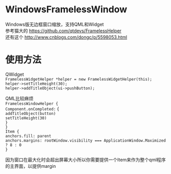 # WindowsFramelessWindow
Windows版无边框窗口缩放，支持QML和Widget <br />
参考猫大的 https://github.com/qtdevs/FramelessHelper <br />
还有这个 http://www.cnblogs.com/dongc/p/5598053.html <br />

# 使用方法 #
QWidget <br />
  `FramelessWidgetHelper *helper = new FramelessWidgetHelper(this);` <br />
  `helper->setTitleHeight(30);` <br />
  `helper->addTitleObject(ui->pushButton);` <br />

QML比较麻烦 <br />
  `FramelessWindowHelper {` <br />
        `Component.onCompleted:` { <br />
            `addTitleObject(button)` <br />
            `setTitleHeight(30)` <br />
        `}` <br />
    `}` <br />
    `Item {` <br />
        `anchors.fill: parent` <br />
        `anchors.margins: rootWindow.visibility === ApplicationWindow.Maximized ? 8 : 0` <br />
    `}` <br />

因为窗口在最大化时会超出屏幕大小所以你需要提供一个Item来作为整个qml程序的主界面，以提供margin 
